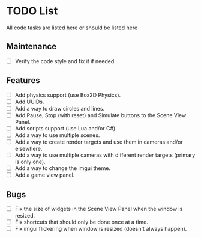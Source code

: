 # TODO List
All code tasks are listed here or should be listed here

## Maintenance
- [ ] Verify the code style and fix it if needed.

## Features
- [ ] Add physics support (use Box2D Physics).
- [ ] Add UUIDs.
- [ ] Add a way to draw circles and lines.
- [ ] Add Pause, Stop (with reset) and Simulate buttons to the Scene View Panel.
- [ ] Add scripts support (use Lua and/or C#).
- [ ] Add a way to use multiple scenes.
- [ ] Add a way to create render targets and use them in cameras and/or elsewhere.
- [ ] Add a way to use multiple cameras with different render targets (primary is only one).
- [ ] Add a way to change the imgui theme.
- [ ] Add a game view panel.

## Bugs
- [ ] Fix the size of widgets in the Scene View Panel when the window is resized.
- [ ] Fix shortcuts that should only be done once at a time.
- [ ] Fix imgui flickering when window is resized (doesn't always happen).